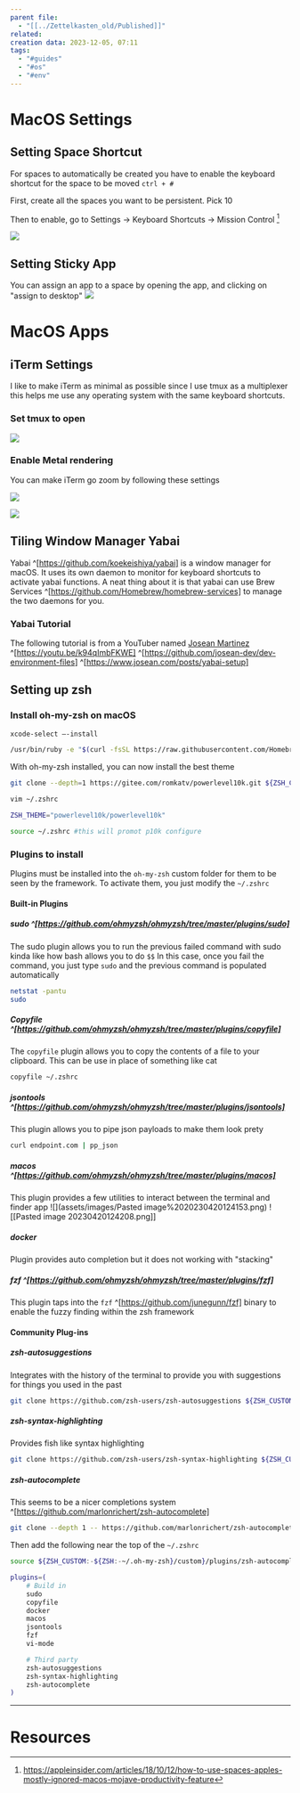 ```yaml
---
parent file:
  - "[[../Zettelkasten_old/Published]]"
related: 
creation data: 2023-12-05, 07:11
tags:
  - "#guides"
  - "#os"
  - "#env"
---
```


# MacOS Settings

## Setting Space Shortcut
For spaces to automatically be created you have to enable the keyboard shortcut for the space to be moved `ctrl + #`

First, create all the spaces you want to be persistent. Pick 10

Then to enable, go to Settings -> Keyboard Shortcuts -> Mission Control [^1]

![](assets/images/Pasted%20image%2020240213192551.png)


## Setting Sticky App
You can assign an app to a space by opening the app, and clicking on "assign to desktop"
![](assets/images/Pasted%20image%2020230413173240.png)

# MacOS Apps

## iTerm Settings
I like to make iTerm as minimal as possible since I use tmux as a multiplexer this helps me use any operating system with the same keyboard shortcuts.

### Set tmux to open

![](assets/images/Pasted%20image%2020240213202314.png)

### Enable Metal rendering
You can make iTerm go zoom by following these settings

![](assets/images/Pasted%20image%2020240213202639.png)

![](assets/images/Pasted%20image%2020240213202835.png)

## Tiling Window Manager Yabai
Yabai ^[https://github.com/koekeishiya/yabai] is a window manager for macOS. It uses its own daemon to monitor for keyboard shortcuts to activate yabai functions. A neat thing about it is that yabai can use Brew Services ^[https://github.com/Homebrew/homebrew-services] to manage the two daemons for you. 

### Yabai Tutorial
The following tutorial is from a YouTuber named [Josean Martinez](https://youtu.be/k94qImbFKWE) ^[https://youtu.be/k94qImbFKWE] ^[https://github.com/josean-dev/dev-environment-files] ^[https://www.josean.com/posts/yabai-setup]


## Setting up zsh
### Install oh-my-zsh on macOS
```bash
xcode-select —-install

/usr/bin/ruby -e "$(curl -fsSL https://raw.githubusercontent.com/Homebrew/install/master/install)"
```
With oh-my-zsh installed, you can now install the best theme
```bash
git clone --depth=1 https://gitee.com/romkatv/powerlevel10k.git ${ZSH_CUSTOM:-$HOME/.oh-my-zsh/custom}/themes/powerlevel10k 

vim ~/.zshrc 

ZSH_THEME="powerlevel10k/powerlevel10k" 

source ~/.zshrc #this will promot p10k configure
```


### Plugins to install
Plugins must be installed into the `oh-my-zsh` custom folder for them to be seen by the framework. To activate them, you just modify the `~/.zshrc` 

#### Built-in Plugins
##### sudo ^[https://github.com/ohmyzsh/ohmyzsh/tree/master/plugins/sudo]
The sudo plugin allows you to run the previous failed command with sudo kinda like how bash allows you to do `$$` In this case, once you fail the command, you just type `sudo` and the previous command is populated automatically
```bash
netstat -pantu
sudo
```

##### Copyfile ^[https://github.com/ohmyzsh/ohmyzsh/tree/master/plugins/copyfile]
The `copyfile` plugin allows you to copy the contents of a file to your clipboard. This can be use in place of something like cat
```bash
copyfile ~/.zshrc
```

##### jsontools ^[https://github.com/ohmyzsh/ohmyzsh/tree/master/plugins/jsontools]
This plugin allows you to pipe json payloads to make them look prety
```bash
curl endpoint.com | pp_json
```
##### macos ^[https://github.com/ohmyzsh/ohmyzsh/tree/master/plugins/macos]
This plugin provides a few utilities to interact between the terminal and finder app
![](assets/images/Pasted image%2020230420124153.png)
![[Pasted image 20230420124208.png]]

##### docker
Plugin provides auto completion but it does not working with "stacking"

##### fzf ^[https://github.com/ohmyzsh/ohmyzsh/tree/master/plugins/fzf]
This plugin taps into the `fzf` ^[https://github.com/junegunn/fzf] binary to enable the fuzzy finding within the zsh framework

#### Community Plug-ins
##### zsh-autosuggestions
Integrates with the history of the terminal to provide you with suggestions for things you used in the past
```bash
git clone https://github.com/zsh-users/zsh-autosuggestions ${ZSH_CUSTOM:-~/.oh-my-zsh/custom}/plugins/zsh-autosuggestions
```

##### zsh-syntax-highlighting
Provides fish like syntax highlighting
```bash
git clone https://github.com/zsh-users/zsh-syntax-highlighting ${ZSH_CUSTOM:-~/.oh-my-zsh/custom}/plugins/zsh-syntax-highlighting
```

##### zsh-autocomplete
This seems to be a nicer completions system ^[https://github.com/marlonrichert/zsh-autocomplete]
```bash
git clone --depth 1 -- https://github.com/marlonrichert/zsh-autocomplete.git ${ZSH_CUSTOM:-${ZSH:-~/.oh-my-zsh}/custom}/plugins/zsh-autocomplete 
```

Then add the following near the top of the `~/.zshrc`
```bash
source ${ZSH_CUSTOM:-${ZSH:-~/.oh-my-zsh}/custom}/plugins/zsh-autocomplete/zsh-autocomplete.plugin.zsh
```




```bash
plugins=( 
	# Build in
	sudo
	copyfile
	docker
	macos
	jsontools
	fzf
	vi-mode

	# Third party
	zsh-autosuggestions
	zsh-syntax-highlighting
	zsh-autocomplete
)
```



---
# Resources

[^1]: https://appleinsider.com/articles/18/10/12/how-to-use-spaces-apples-mostly-ignored-macos-mojave-productivity-feature
